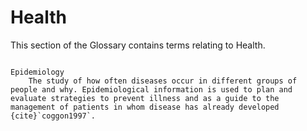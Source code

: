 # Health

This section of the Glossary contains terms relating to Health.


```{glossary}

Epidemiology 	
	The study of how often diseases occur in different groups of people and why. Epidemiological information is used to plan and evaluate strategies to prevent illness and as a guide to the management of patients in whom disease has already developed {cite}`coggon1997`.

```
